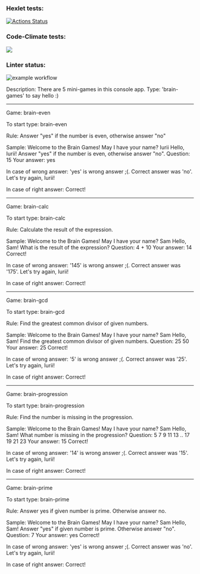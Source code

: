 ### Hexlet tests:
[![Actions Status](https://github.com/iFoxtrot33/frontend-project-lvl1/workflows/hexlet-check/badge.svg)](https://github.com/iFoxtrot33/frontend-project-lvl1/actions)

### Code-Climate tests:
<a href="https://codeclimate.com/github/iFoxtrot33/frontend-project-lvl1/maintainability"><img src="https://api.codeclimate.com/v1/badges/81e0b2377a1c482b8542/maintainability" /></a>

### Linter status:
![example workflow](https://github.com/iFoxtrot33/frontend-project-lvl1/actions/workflows/lintCheck.yml/badge.svg)

Description: There are 5 mini-games in this console app. Type: 'brain-games' to say hello :)

______________
Game: brain-even

To start type: brain-even

Rule: 
Answer "yes" if the number is even, otherwise answer "no"

Sample:
Welcome to the Brain Games!
May I have your name? Iurii
Hello, Iurii!
Answer "yes" if the number is even, otherwise answer "no".
Question: 15
Your answer: yes

In case of wrong answer:
'yes' is wrong answer ;(. Correct answer was 'no'.
Let's try again, Iurii!

In case of right answer: Correct!
__________
Game: brain-calc

To start type: brain-calc

Rule: 
Calculate the result of the expression.

Sample:
Welcome to the Brain Games!
May I have your name? Sam
Hello, Sam!
What is the result of the expression?
Question: 4 + 10
Your answer: 14
Correct!

In case of wrong answer: 
'145' is wrong answer ;(. Correct answer was '175'.
Let's try again, Iurii!

In case of right answer: Correct!
__________
Game: brain-gcd 

To start type: brain-gcd

Rule: Find the greatest common divisor of given numbers.

Sample:
Welcome to the Brain Games!
May I have your name? Sam
Hello, Sam!
Find the greatest common divisor of given numbers.
Question: 25 50
Your answer: 25
Correct!

In case of wrong answer: 
'5' is wrong answer ;(. Correct answer was '25'.
Let's try again, Iurii!

In case of right answer: Correct!
___________
Game: brain-progression

To start type: brain-progression

Rule:
Find the number is missing in the progression.

Sample:
Welcome to the Brain Games!
May I have your name? Sam
Hello, Sam!
What number is missing in the progression?
Question: 5 7 9 11 13 .. 17 19 21 23
Your answer: 15
Correct!

In case of wrong answer: 
'14' is wrong answer ;(. Correct answer was '15'.
Let's try again, Iurii!

In case of right answer: Correct!
____________
Game: brain-prime

To start type: brain-prime

Rule:
Answer yes if given number is prime. Otherwise answer no.

Sample:
Welcome to the Brain Games!
May I have your name? Sam
Hello, Sam!
Answer "yes" if given number is prime. Otherwise answer "no".
Question: 7
Your answer: yes
Correct!

In case of wrong answer:
'yes' is wrong answer ;(. Correct answer was 'no'.
Let's try again, Iurii!

In case of right answer: Correct!




